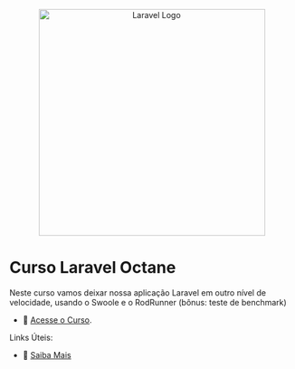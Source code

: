 <p align="center"><a href="https://laravel.com" target="_blank"><img src="https://raw.githubusercontent.com/laravel/art/master/logo-lockup/5%20SVG/2%20CMYK/1%20Full%20Color/laravel-logolockup-cmyk-red.svg" width="400" alt="Laravel Logo"></a></p>

# Curso Laravel Octane

Neste curso vamos deixar nossa aplicação Laravel em outro nível de velocidade, usando o Swoole e o RodRunner (bônus: teste de benchmark)

- :movie_camera: [Acesse o Curso](https://academy.especializati.com.br/curso/laravel-octane).


Links Úteis:

- :tada: [Saiba Mais](https://linktr.ee/especializati)
